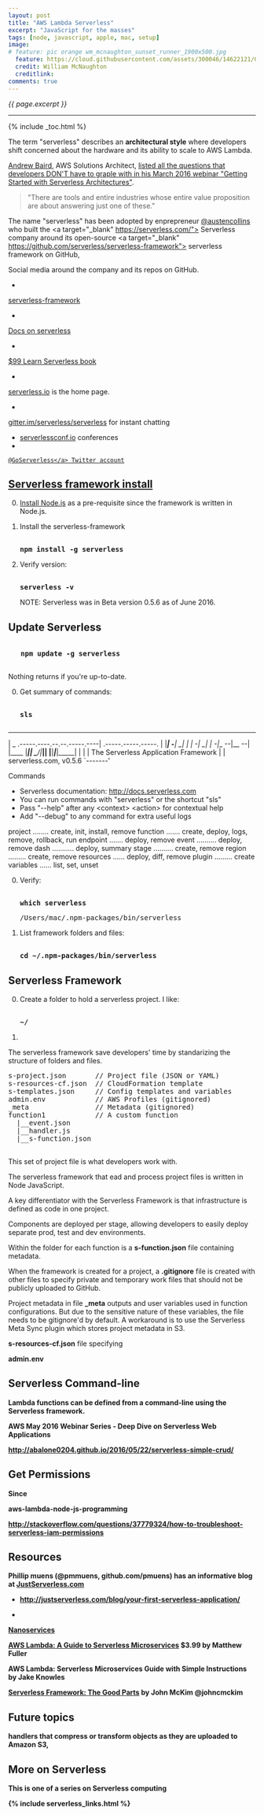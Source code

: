 ```yaml
---
layout: post
title: "AWS Lambda Serverless"
excerpt: "JavaScript for the masses"
tags: [node, javascript, apple, mac, setup]
image:
# feature: pic orange wm_mcnaughton_sunset_runner_1900x500.jpg
  feature: https://cloud.githubusercontent.com/assets/300046/14622121/097d7550-0585-11e6-9543-27d45c2487c2.jpg
  credit: William McNaughton
  creditlink: 
comments: true
---
```

<i>{{ page.excerpt }}</i>
<hr />

{% include _toc.html %}

The term "serverless" describes an <strong>architectural style</strong> 
where developers shift concerned about the hardware and its ability to scale to AWS Lambda.

<a target="_blank" href="https://www.linkedin.com/in/andrew-baird-2bb7324a">
Andrew Baird</a>, AWS Solutions Architect, 
<a target="_blank" href="https://www.youtube.com/watch?v=O2GQRC0sVA8&t=5m22s">
listed all the questions that developers DON'T have to graple with
in his March 2016 webinar "Getting Started with Serverless Architectures"</a>.

> "There are tools and entire industries whose entire value proposition are about answering just one of these."

The name "serverless" has been adopted by enprepreneur 
<a target="_blank" href="https://twitter.com/austencollins">
@austencollins</a>
who built the 
<a target="_blank" https://serverless.com/">
Serverless company</a>
around its open-source
<a target="_blank" https://github.com/serverless/serverless-framework">
serverless framework on GitHub</a>,

Social media around the company and its repos on GitHub.

   * <a target="_blank" href="https://github.com/serverless/serverless">
   serverless-framework</a>
   * <a target="_blank" href="http://docs.serverless.com/v0.5.0/docs">
   Docs on serverless</a>
   * <a target="_blank" href="https://gumroad.com/l/learn-serverless-book">
   $99 Learn Serverless book</a>

   * <a target="_blank" href="https://www.serverless.io/">
   serverless.io</a> is the home page.
   * <a target="_blank" href="https://gitter.im/serverless/serverless">
   gitter.im/serverless/serverless</a> for instant chatting
   * <a target="_blank" href="http://serverlessconf.io/">serverlessconf.io</a> conferences
   * <a target="_blank" href="https://twitter.com/search?q=goserverless&src=typd">
    @GoServerless</a> Twitter account


## Serverless framework install #

0. [Install Node.js](/node-osx-install/)
   as a pre-requisite since the framework is written in Node.js.

0. Install the serverless-framework 

   <pre><strong>
   npm install -g serverless
   </strong></pre>

0. Verify version:

   <pre><strong>
   serverless -v
   </strong></pre>

   NOTE: Serverless was in Beta version 0.5.6 as of June 2016.

<a id="UpdateFramework"></a>

## Update Serverless #

   <pre><strong>
   npm update -g serverless
   </strong></pre>

   Nothing returns if you're up-to-date.

0. Get summary of commands:

   <pre><strong>
   sls
   </strong></pre>

   <pre>
 _______                             __
|   _   .-----.----.--.--.-----.----|  .-----.-----.-----.
|   |___|  -__|   _|  |  |  -__|   _|  |  -__|__ --|__ --|
|____   |_____|__|  \___/|_____|__| |__|_____|_____|_____|
|   |   |             The Serverless Application Framework
|       |                           serverless.com, v0.5.6
`-------'

Commands
* Serverless documentation: http://docs.serverless.com
* You can run commands with "serverless" or the shortcut "sls"
* Pass "--help" after any &LT;context> &LT;action> for contextual help
* Add "--debug" to any command for extra useful logs

project ........ create, init, install, remove
function ....... create, deploy, logs, remove, rollback, run
endpoint ....... deploy, remove
event .......... deploy, remove
dash ........... deploy, summary
stage .......... create, remove
region ......... create, remove
resources ...... deploy, diff, remove
plugin ......... create
variables ...... list, set, unset
   </pre>


0. Verify:

   <pre><strong>
   which serverless
   </strong></pre>

   <pre>
   /Users/mac/.npm-packages/bin/serverless
   </pre>

0. List framework folders and files:

   <pre><strong>
   cd ~/.npm-packages/bin/serverless
   </strong></pre>




<a name="FrameworkStructure"></a>

## Serverless Framework #

0. Create a folder to hold a serverless project. I like:

   <pre><strong>
   ~/
   </strong></pre>

0. 

The serverless framework save developers' time by standarizing the structure of folders and files.

   <pre>
s-project.json       // Project file (JSON or YAML)
s-resources-cf.json  // CloudFormation template
s-templates.json     // Config templates and variables
admin.env            // AWS Profiles (gitignored)
_meta                // Metadata (gitignored)
function1            // A custom function
  |__event.json
  |__handler.js
  |__s-function.json
   </pre>

This set of project file is what developers work with.

The serverless framework that ead and process project files
is written in Node JavaScript.

A key differentiator with the Serverless Framework is that infrastructure is defined as code in one project. 

Components are deployed per stage, allowing developers to easily deploy separate prod, test and dev environments.

Within the folder for each function is a <strong>s-function.json</strong> file containing metadata.

When the framework is created for a project, a <strong>.gitignore</strong> file is created with other files
to specify private and temporary work files that should not be publicly uploaded to GitHub.

Project metadata in file 
<strong>_meta</strong> outputs and user variables used in function configurations. 
But due to the sensitive nature of these variables, the file needs to be gitignore'd by default.
A workaround is to use the 
Serverless Meta Sync plugin 
which stores project metadata in S3. 

<strong>s-resources-cf.json</strong> file specifying

<strong>admin.env<strong>



## Serverless Command-line #

Lambda functions can be defined from a command-line using the Serverless framework.

AWS May 2016 Webinar Series - Deep Dive on Serverless Web Applications
   <amp-youtube data-videoid="fXZzVzptkeo" layout="responsive" width="480" height="270"></amp-youtube>

http://abalone0204.github.io/2016/05/22/serverless-simple-crud/


<a id="IAM"></a>

## Get Permissions #

Since 

aws-lambda-node-js-programming


http://stackoverflow.com/questions/37779324/how-to-troubleshoot-serverless-iam-permissions

## Resources #

Phillip muens (@pmmuens, github.com/pmuens)
has an informative blog at
<a target="_blank" href="http://justserverless.com/blog/">
JustServerless.com</a>

   * http://justserverless.com/blog/your-first-serverless-application/

   * <a target="_blank" href="http://justserverless.com/blog/nanoservices-microservices-monolith-serverless-architectures-by-example/">
   Nanoservices</a>

<a target="_blank" href="https://www.amazon.com/AWS-Lambda-Guide-Serverless-Microservices-ebook/dp/B016JOMAEE/">
AWS Lambda: A Guide to Serverless Microservices</a>
$3.99 by Matthew Fuller

AWS Lambda: Serverless Microservices Guide with Simple Instructions
by Jake Knowles


<a target="_blank" href="https://medium.com/@johncmckim/serverless-framework-the-good-parts-9d84e5a02467#.yxruhhlna">
Serverless Framework: The Good Parts</a>
by John McKim 
@johncmckim  

## Future topics #

handlers that compress or transform objects as they are uploaded to Amazon S3, 


## More on Serverless #

This is one of a series on Serverless computing

{% include serverless_links.html %}
